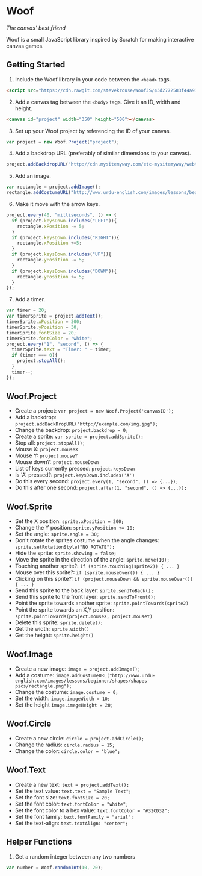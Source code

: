 # Woof
*The canvas' best friend*

Woof is a small JavaScript library inspired by Scratch for making interactive canvas games.

## Getting Started

1) Include the Woof library in your code between the `<head>` tags.
```html
<script src="https://cdn.rawgit.com/stevekrouse/WoofJS/43d2772583f44a91917a120fe262b6aa45cc80d2/woof.js"></script>
```

2) Add a canvas tag between the `<body>` tags. Give it an ID, width and height.
```html
<canvas id="project" width="350" height="500"></canvas>
```
3) Set up your Woof project by referencing the ID of your canvas.
```javascript
var project = new Woof.Project("project"); 
```
4) Add a backdrop URL (preferably of similar dimensions to your canvas).
```javascript
project.addBackdropURL("http://cdn.mysitemyway.com/etc-mysitemyway/webtreats/assets/posts/857/thumbs/tileable-classic-nebula-space-patterns-6.jpg");
```
5) Add an image.
```javascript
var rectangle = project.addImage();
rectangle.addCostumeURL("http://www.urdu-english.com/images/lessons/beginner/shapes/shapes-pics/rectangle.png");
```
6) Make it move with the arrow keys.
```javascript
project.every(40, "milliseconds", () => {
  if (project.keysDown.includes("LEFT")){
    rectangle.xPosition -= 5; 
  }
  if (project.keysDown.includes("RIGHT")){
    rectangle.xPosition +=5; 
  }
  if (project.keysDown.includes("UP")){
    rectangle.yPosition -= 5; 
  }
  if (project.keysDown.includes("DOWN")){
    rectangle.yPosition += 5; 
  }
});
```
7) Add a timer.
```javascript
var timer = 20;
var timerSprite = project.addText();
timerSprite.xPosition = 300;
timerSprite.yPosition = 30;
timerSprite.fontSize = 20;
timerSprite.fontColor = "white";
project.every("1", "second", () => {
  timerSprite.text = "Timer: " + timer;
  if (timer === 0){
    project.stopAll();
  }
  timer--;
});
```

## Woof.Project

  - Create a project: `var project = new Woof.Project('canvasID');`
  - Add a backdrop: `project.addBackDropURL("http://example.com/img.jpg");`
  - Change the backdrop: `project.backdrop = 0;`
  - Create a sprite: `var sprite = project.addSprite();`
  - Stop all: `project.stopAll();`
  - Mouse X: `project.mouseX`
  - Mouse Y: `project.mouseY`
  - Mouse down?: `project.mouseDown`
  - List of keys currently pressed: `project.keysDown`
  - Is 'A' pressed?: `project.keysDown.includes('A')`
  - Do this every second: `project.every(1, "second", () => {...});`
  - Do this after one second: `project.after(1, "second", () => {...});`

## Woof.Sprite

  - Set the X position: `sprite.xPosition = 200;`
  - Change the Y position: `sprite.yPosition += 10;`
  - Set the angle: `sprite.angle = 30;`
  - Don't rotate the sprites costume when the angle changes: `sprite.setRotationStyle("NO ROTATE");`
  - Hide the sprite: `sprite.showing = false;`
  - Move the sprite in the direction of the angle: `sprite.move(10);`
  - Touching another sprite?: `if (sprite.touching(sprite2)) { ... }`
  - Mouse over this sprite?: `if (sprite.mouseOver()) { ... }`
  - Clicking on this sprite?: `if (project.mouseDown && sprite.mouseOver()) { ... }`
  - Send this sprite to the back layer: `sprite.sendToBack();`
  - Send this sprite to the front layer: `sprite.sendToFront();`
  - Point the sprite towards another sprite: `sprite.pointTowards(sprite2)`
  - Point the sprite towards an X,Y position: `sprite.pointTowards(project.mouseX, project.mouseY)`
  - Delete this sprite: `sprite.delete();`
  - Get the width: `sprite.width()`
  - Get the height: `sprite.height()`

## Woof.Image

  - Create a new image: `image = project.addImage();`
  - Add a costume: `image.addCostumeURL("http://www.urdu-english.com/images/lessons/beginner/shapes/shapes-pics/rectangle.png");`
  - Change the costume: `image.costume = 0;`
  - Set the width: `image.imageWidth = 10;`
  - Set the height `image.imageHeight = 20;`
  

## Woof.Circle

  - Create a new circle: `circle = project.addCircle();`
  - Change the radius: `circle.radius = 15;`
  - Change the color: `circle.color = "blue";`

## Woof.Text

  - Create a new text: `text = project.addText();`
  - Set the text value: `text.text = "Sample Text";`
  - Set the font size: `text.fontSize = 20;`
  - Set the font color: `text.fontColor = "white";`
  - Set the font color to a hex value: `text.fontColor = "#32CD32";`
  - Set the font family: `text.fontFamily = "arial";`
  - Set the text-align: `text.textAlign: "center";`

## Helper Functions

1) Get a random integer between any two numbers
```javascript
var number = Woof.randomInt(10, 20);
```

